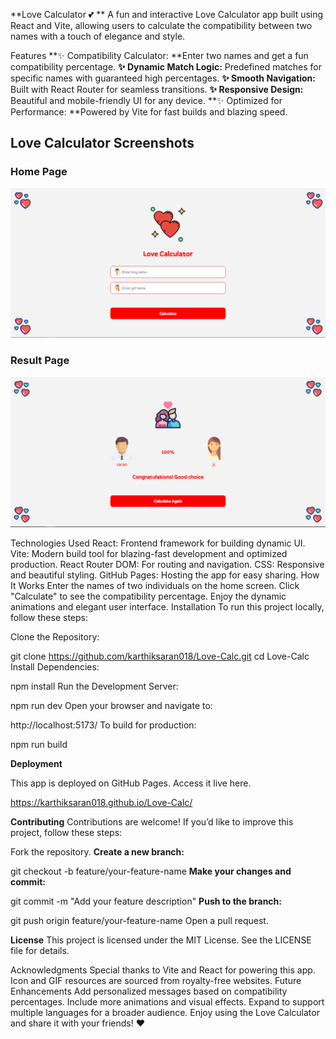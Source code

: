**Love Calculator 💕
**
A fun and interactive Love Calculator app built using React and Vite, allowing users to calculate the compatibility between two names with a touch of elegance and style.

Features
**✨ Compatibility Calculator: **Enter two names and get a fun compatibility percentage.
**✨ Dynamic Match Logic:** Predefined matches for specific names with guaranteed high percentages.
**✨ Smooth Navigation:** Built with React Router for seamless transitions.
**✨ Responsive Design:** Beautiful and mobile-friendly UI for any device.
**✨ Optimized for Performance: **Powered by Vite for fast builds and blazing speed.

## Love Calculator Screenshots

### Home Page
![Home Page](src/assets/home-page.png)

### Result Page
![Result Page](src/assets/result-page.png)


Technologies Used
React: Frontend framework for building dynamic UI.
Vite: Modern build tool for blazing-fast development and optimized production.
React Router DOM: For routing and navigation.
CSS: Responsive and beautiful styling.
GitHub Pages: Hosting the app for easy sharing.
How It Works
Enter the names of two individuals on the home screen.
Click "Calculate" to see the compatibility percentage.
Enjoy the dynamic animations and elegant user interface.
Installation
To run this project locally, follow these steps:

Clone the Repository:

git clone https://github.com/karthiksaran018/Love-Calc.git
cd Love-Calc
Install Dependencies:

npm install
Run the Development Server:


npm run dev
Open your browser and navigate to:


http://localhost:5173/
To build for production:

npm run build

**Deployment**

This app is deployed on GitHub Pages. Access it live here.

https://karthiksaran018.github.io/Love-Calc/

**Contributing**
Contributions are welcome! If you’d like to improve this project, follow these steps:

Fork the repository.
**Create a new branch:**

git checkout -b feature/your-feature-name
**Make your changes and commit:**

git commit -m "Add your feature description"
**Push to the branch:**

git push origin feature/your-feature-name
Open a pull request.

**License**
This project is licensed under the MIT License. See the LICENSE file for details.

Acknowledgments
Special thanks to Vite and React for powering this app.
Icon and GIF resources are sourced from royalty-free websites.
Future Enhancements
Add personalized messages based on compatibility percentages.
Include more animations and visual effects.
Expand to support multiple languages for a broader audience.
Enjoy using the Love Calculator and share it with your friends! ❤️
